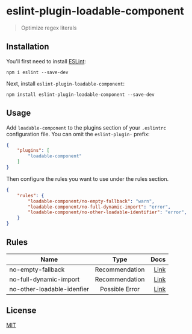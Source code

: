 # eslint-plugin-loadable-component

> Optimize regex literals

## Installation

You'll first need to install [ESLint](http://eslint.org):

```
npm i eslint --save-dev
```

Next, install `eslint-plugin-loadable-component`:

```
npm install eslint-plugin-loadable-component --save-dev
```

## Usage

Add `loadable-component` to the plugins section of your `.eslintrc` configuration file. You can omit the `eslint-plugin-` prefix:

```json
{
    "plugins": [
        "loadable-component"
    ]
}
```


Then configure the rules you want to use under the rules section.

```json
{
    "rules": {
        "loadable-component/no-empty-fallback": "warn",
        "loadable-component/no-full-dynamic-import": "error",
        "loadable-component/no-other-loadable-identifier": "error",
    }
}
```
## Rules

| Name                       | Type             | Docs                                               |
| -------------------------- |:-------------:   | -----:                                             |
| no-empty-fallback          | Recommendation   | [Link](./docs/rules/no-empty-fallback.md)          |
| no-full-dynamic-import     | Recommendation   | [Link](./docs/rules/no-full-dynamic-import.md)     |
| no-other-loadable-idenfier | Possible Error   | [Link](./docs/rules/no-other-loadable-idenfier.md) |

## License

[MIT](./LICENSE)